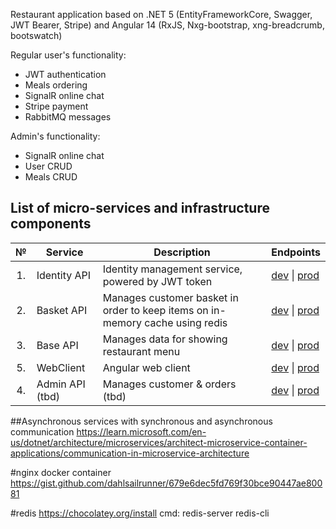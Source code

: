 Restaurant application based on .NET 5 (EntityFrameworkCore, Swagger, JWT Bearer, Stripe) and Angular 14 (RxJS, Nxg-bootstrap, xng-breadcrumb, bootswatch)

Regular user's functionality:
* JWT authentication
* Meals ordering
* SignalR online chat
* Stripe payment
* RabbitMQ messages

Admin's functionality:
* SignalR online chat
* User CRUD
* Meals CRUD

## List of micro-services and infrastructure components

<table>
   <thead>
    <th>№</th>
    <th>Service</th>
    <th>Description</th>
	<th>Endpoints</th>
  </thead>
  <tbody>
    <tr>
        <td align="center">1.</td>
        <td>Identity API</td>
        <td>Identity management service, powered by JWT token</td>
        <td>
            <a href="#">dev</a> | <a href="#">prod</a>
        </td>
    </tr>
    <tr>
        <td align="center">2.</td>
        <td>Basket API</td>
        <td>Manages customer basket in order to keep items on in-memory cache using redis</td>
        <td>
            <a href="#">dev</a> |
            <a href="#">prod</a>
        </td>
    </tr>
    <tr>
        <td align="center">3.</td>
        <td>Base API</td>
        <td>Manages data for showing restaurant menu</td>
        <td>
            <a href="#">dev</a> |
            <a href="#">prod</a>
        </td>
    </tr>
	<tr>
        <td align="center">5.</td>
        <td>WebClient</td>
        <td>Angular web client</td>
        <td>
            <a href="#">dev</a> |
            <a href="#">prod</a>
        </td>
    </tr>
	 <tr>
        <td align="center">4.</td>
        <td>Admin API (tbd)</td>
        <td>Manages customer & orders (tbd)</td>
        <td>
            <a href="#">dev</a> |
            <a href="#">prod</a>
        </td>
    </tr>
  </tbody>  
</table>

##Asynchronous services with synchronous and asynchronous communication
https://learn.microsoft.com/en-us/dotnet/architecture/microservices/architect-microservice-container-applications/communication-in-microservice-architecture

#nginx docker container 
https://gist.github.com/dahlsailrunner/679e6dec5fd769f30bce90447ae80081

#redis
https://chocolatey.org/install
cmd: redis-server
	 redis-cli